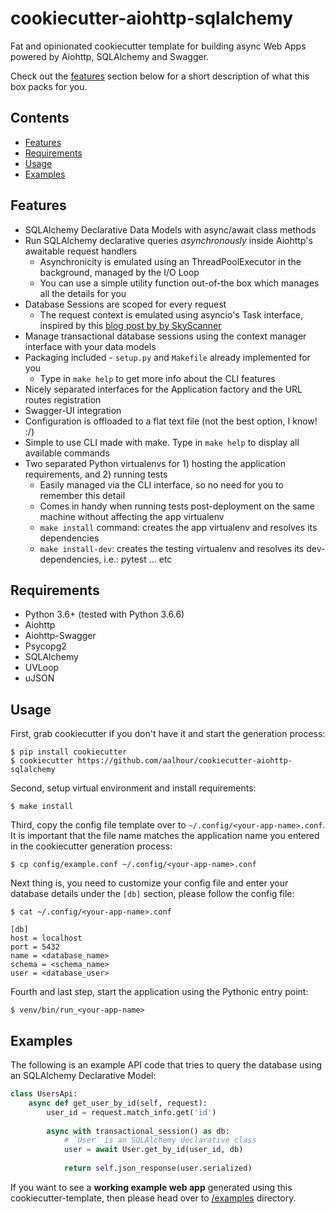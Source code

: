 # cookiecutter-aiohttp-sqlalchemy

Fat and opinionated cookiecutter template for building async Web Apps powered by Aiohttp, SQLAlchemy and Swagger.

Check out the [features](#features) section below for a short description of what this box packs for you.

## Contents
 
  * [Features](#features)
  * [Requirements](#requirements)
  * [Usage](#usage)
  * [Examples](#examples)
 
## Features

 * SQLAlchemy Declarative Data Models with async/await class methods
 * Run SQLAlchemy declarative queries *asynchronously* inside Aiohttp's awaitable request handlers
   + Asynchronicity is emulated using an ThreadPoolExecutor in the background, managed by the I/O Loop
   + You can use a simple utility function out-of-the box which manages all the details for you
 * Database Sessions are scoped for every request
   + The request context is emulated using asyncio's Task interface, inspired by this [blog post by by SkyScanner](https://medium.com/@SkyscannerEng/from-flask-to-aiohttp-22f1ddc5dd5e)
 * Manage transactional database sessions using the context manager interface with your data models
 * Packaging included - `setup.py` and `Makefile` already implemented for you
   + Type in `make help` to get more info about the CLI features
 * Nicely separated interfaces for the Application factory and the URL routes registration
 * Swagger-UI integration
 * Configuration is offloaded to a flat text file (not the best option, I know! :/)
 * Simple to use CLI made with make. Type in `make help` to display all available commands
 * Two separated Python virtualenvs for 1) hosting the application requirements, and 2) running tests
   + Easily managed via the CLI interface, so no need for you to remember this detail
   + Comes in handy when running tests post-deployment on the same machine without affecting the app virtualenv
   + `make install` command: creates the app virtualenv and resolves its dependencies
   + `make install-dev`: creates the testing virtualenv and resolves its dev-dependencies, i.e.: pytest ... etc

## Requirements

 * Python 3.6+ (tested with Python 3.6.6)
 * Aiohttp
 * Aiohttp-Swagger
 * Psycopg2
 * SQLAlchemy
 * UVLoop
 * uJSON

## Usage

First, grab cookiecutter if you don't have it and start the generation process:
```
$ pip install cookiecutter
$ cookiecutter https://github.com/aalhour/cookiecutter-aiohttp-sqlalchemy
```

Second, setup virtual environment and install requirements:
```
$ make install
```

Third, copy the config file template over to `~/.config/<your-app-name>.conf`. It is important that the file name matches the application name you entered in the cookiecutter generation process:
```
$ cp config/example.conf ~/.config/<your-app-name>.conf
```

Next thing is, you need to customize your config file and enter your database details under the `[db]` section, please follow the config file:
```
$ cat ~/.config/<your-app-name>.conf

[db]
host = localhost
port = 5432
name = <database_name>
schema = <schema_name>
user = <database_user>
```

Fourth and last step, start the application using the Pythonic entry point:
```
$ venv/bin/run_<your-app-name>
```

## Examples

The following is an example API code that tries to query the database using an SQLAlchemy Declarative Model:

```python
class UsersApi:
    async def get_user_by_id(self, request):
        user_id = request.match_info.get('id')
        
        async with transactional_session() as db:
            # `User` is an SQLAlchemy declarative class
            user = await User.get_by_id(user_id, db)
            
            return self.json_response(user.serialized)
```

If you want to see a **working example web app** generated using this cookiecutter-template, then please head over to [/examples](https://github.com/aalhour/cookiecutter-aiohttp-sqlalchemy/tree/master/examples) directory.
